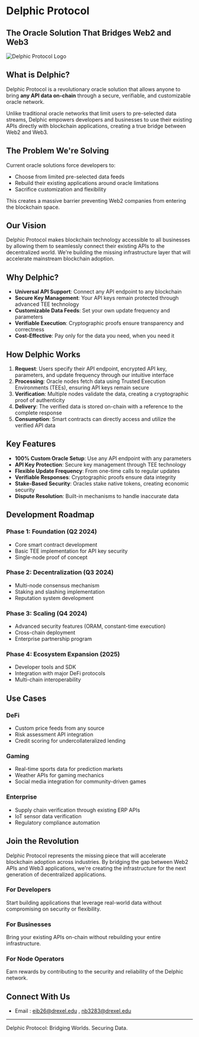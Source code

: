 # Delphic Protocol

## The Oracle Solution That Bridges Web2 and Web3

![Delphic Protocol Logo](https://placeholder.com/logo)

## What is Delphic?

Delphic Protocol is a revolutionary oracle solution that allows anyone to bring **any API data on-chain** through a secure, verifiable, and customizable oracle network.

Unlike traditional oracle networks that limit users to pre-selected data streams, Delphic empowers developers and businesses to use their existing APIs directly with blockchain applications, creating a true bridge between Web2 and Web3.

## The Problem We're Solving

Current oracle solutions force developers to:
- Choose from limited pre-selected data feeds
- Rebuild their existing applications around oracle limitations
- Sacrifice customization and flexibility

This creates a massive barrier preventing Web2 companies from entering the blockchain space.

## Our Vision

Delphic Protocol makes blockchain technology accessible to all businesses by allowing them to seamlessly connect their existing APIs to the decentralized world. We're building the missing infrastructure layer that will accelerate mainstream blockchain adoption.

## Why Delphic?

- **Universal API Support**: Connect any API endpoint to any blockchain
- **Secure Key Management**: Your API keys remain protected through advanced TEE technology
- **Customizable Data Feeds**: Set your own update frequency and parameters
- **Verifiable Execution**: Cryptographic proofs ensure transparency and correctness
- **Cost-Effective**: Pay only for the data you need, when you need it

## How Delphic Works

1. **Request**: Users specify their API endpoint, encrypted API key, parameters, and update frequency through our intuitive interface
2. **Processing**: Oracle nodes fetch data using Trusted Execution Environments (TEEs), ensuring API keys remain secure
3. **Verification**: Multiple nodes validate the data, creating a cryptographic proof of authenticity
4. **Delivery**: The verified data is stored on-chain with a reference to the complete response
5. **Consumption**: Smart contracts can directly access and utilize the verified API data

## Key Features

- **100% Custom Oracle Setup**: Use any API endpoint with any parameters
- **API Key Protection**: Secure key management through TEE technology
- **Flexible Update Frequency**: From one-time calls to regular updates
- **Verifiable Responses**: Cryptographic proofs ensure data integrity
- **Stake-Based Security**: Oracles stake native tokens, creating economic security
- **Dispute Resolution**: Built-in mechanisms to handle inaccurate data

## Development Roadmap

### Phase 1: Foundation (Q2 2024)
- Core smart contract development
- Basic TEE implementation for API key security
- Single-node proof of concept

### Phase 2: Decentralization (Q3 2024)
- Multi-node consensus mechanism
- Staking and slashing implementation
- Reputation system development

### Phase 3: Scaling (Q4 2024)
- Advanced security features (ORAM, constant-time execution)
- Cross-chain deployment
- Enterprise partnership program

### Phase 4: Ecosystem Expansion (2025)
- Developer tools and SDK
- Integration with major DeFi protocols
- Multi-chain interoperability

## Use Cases

### DeFi
- Custom price feeds from any source
- Risk assessment API integration
- Credit scoring for undercollateralized lending

### Gaming
- Real-time sports data for prediction markets
- Weather APIs for gaming mechanics
- Social media integration for community-driven games

### Enterprise
- Supply chain verification through existing ERP APIs
- IoT sensor data verification
- Regulatory compliance automation

## Join the Revolution

Delphic Protocol represents the missing piece that will accelerate blockchain adoption across industries. By bridging the gap between Web2 APIs and Web3 applications, we're creating the infrastructure for the next generation of decentralized applications.

### For Developers
Start building applications that leverage real-world data without compromising on security or flexibility.

### For Businesses
Bring your existing APIs on-chain without rebuilding your entire infrastructure.

### For Node Operators
Earn rewards by contributing to the security and reliability of the Delphic network.

## Connect With Us

- Email : eib26@drexel.edu , nb3283@drexel.edu 
---

Delphic Protocol: Bridging Worlds. Securing Data.
